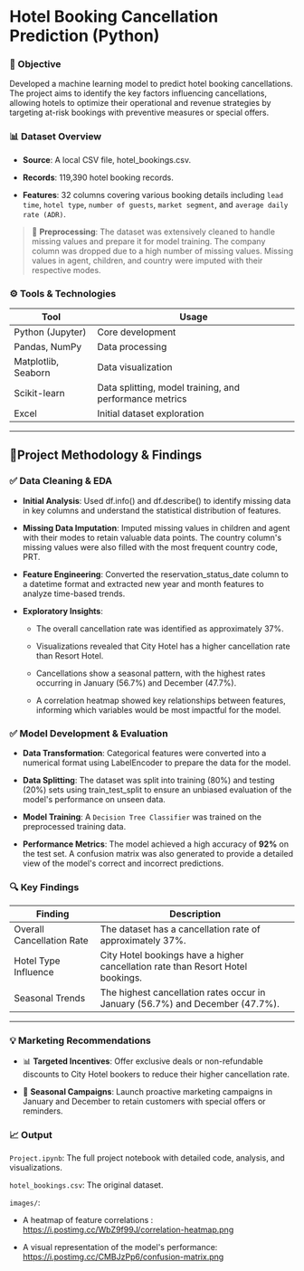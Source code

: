 # Hotel Booking Cancellation Prediction (Python)
### 🧠 Objective

Developed a machine learning model to predict hotel booking cancellations. The project aims to identify the key factors influencing cancellations, allowing hotels to optimize their operational and revenue strategies by targeting at-risk bookings with preventive measures or special offers.

### 📊 Dataset Overview

- **Source**: A local CSV file, hotel_bookings.csv.

- **Records**: 119,390 hotel booking records.

- **Features**: 32 columns covering various booking details including `lead time`, `hotel type`, `number of guests`, `market segment`, and `average daily rate (ADR)`.

> 🧼 **Preprocessing**: The dataset was extensively cleaned to handle missing values and prepare it for model training. The company column was dropped due to a high number of missing values. Missing values in agent, children, and country were imputed with their respective modes.

### ⚙️ Tools & Technologies

| Tool	| Usage |
|--------------|--------------------|
| Python (Jupyter) | Core development                      |
| Pandas, NumPy     | Data processing                       |
| Matplotlib, Seaborn | Data visualization                  |
| Scikit-learn     | Data splitting, model training, and performance metrics        |
| Excel            | Initial dataset exploration            |
---

## 📆Project Methodology & Findings
### ✅ Data Cleaning & EDA

- **Initial Analysis**: Used df.info() and df.describe() to identify missing data in key columns and understand the statistical distribution of features.

- **Missing Data Imputation**: Imputed missing values in children and agent with their modes to retain valuable data points. The country column's missing values were also filled with the most frequent country code, PRT.

- **Feature Engineering**: Converted the reservation_status_date column to a datetime format and extracted new year and month features to analyze time-based trends.

- **Exploratory Insights**:

  - The overall cancellation rate was identified as approximately 37%.

  - Visualizations revealed that City Hotel has a higher cancellation rate than Resort Hotel.

  - Cancellations show a seasonal pattern, with the highest rates occurring in January (56.7%) and December (47.7%).

  - A correlation heatmap showed key relationships between features, informing which variables would be most impactful for the model.

### ✅ Model Development & Evaluation

- **Data Transformation**: Categorical features were converted into a numerical format using LabelEncoder to prepare the data for the model.

- **Data Splitting**: The dataset was split into training (80%) and testing (20%) sets using train_test_split to ensure an unbiased evaluation of the model's performance on unseen data.

- **Model Training**: A `Decision Tree Classifier` was trained on the preprocessed training data.

- **Performance Metrics**: The model achieved a high accuracy of **92%** on the test set. A confusion matrix was also generated to provide a detailed view of the model's correct and incorrect predictions.

### 🔍 Key Findings
|Finding	|Description|
|------------|-------------|
|Overall Cancellation Rate|	The dataset has a cancellation rate of approximately 37%.|
|Hotel Type Influence	|City Hotel bookings have a higher cancellation rate than Resort Hotel bookings.|
|Seasonal Trends|	The highest cancellation rates occur in January (56.7%) and December (47.7%).|
---
### 💡 Marketing Recommendations
- 📊 **Targeted Incentives**: Offer exclusive deals or non-refundable discounts to City Hotel bookers to reduce their higher cancellation rate.

- 🎯 **Seasonal Campaigns**: Launch proactive marketing campaigns in January and December to retain customers with special offers or reminders.
### 📈 Output

`Project.ipynb`: The full project notebook with detailed code, analysis, and visualizations.

`hotel_bookings.csv`: The original dataset.

`images/`:

 - A heatmap of feature correlations : https://i.postimg.cc/WbZ9f99J/correlation-heatmap.png

 - A visual representation of the model's performance: https://i.postimg.cc/CMBJzPp6/confusion-matrix.png

